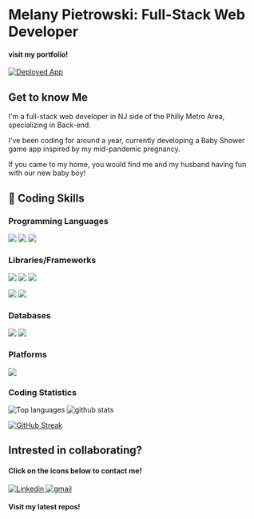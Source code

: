 # Melany Pietrowski: Full-Stack Web Developer

#### visit my portfolio!


<a href="https:///">![Deployed App](https://img.shields.io/badge/-Mel%20Pietrowski%20Portfolio-lightgrey)</a>

## Get to know Me 

I'm a full-stack web developer in NJ side of the Philly Metro Area, specializing in Back-end. 

I've been coding for around a year, currently developing a Baby Shower game app inspired by my mid-pandemic pregnancy. 

If you came to my home, you would find me and my husband having fun with our new baby boy! 

## 🔧 Coding Skills

### Programming Languages

![](https://img.shields.io/badge/HTML5-E34F26?style=for-the-badge&logo=html5&logoColor=white)
![](https://img.shields.io/badge/CSS3-1572B6?style=for-the-badge&logo=css3&logoColor=white)
![](https://img.shields.io/badge/JavaScript-F7DF1E?style=for-the-badge&logo=javascript&logoColor=black)

### Libraries/Frameworks

![](https://img.shields.io/badge/Node.js-43853D?style=for-the-badge&logo=node.js&logoColor=white)
![](https://img.shields.io/badge/Express.js-404D59?style=for-the-badge)
![](https://img.shields.io/badge/React-20232A?style=for-the-badge&logo=react&logoColor=61DAFB)

![](https://img.shields.io/badge/Bootstrap-563D7C?style=for-the-badge&logo=bootstrap&logoColor=white)
![](https://img.shields.io/badge/jQuery-0769AD?style=for-the-badge&logo=jquery&logoColor=white)

### Databases

![](https://img.shields.io/badge/MongoDB-4EA94B?style=for-the-badge&logo=mongodb&logoColor=white)
![](https://img.shields.io/badge/MySQL-00000F?style=for-the-badge&logo=mysql&logoColor=white)

### Platforms

![](https://img.shields.io/badge/Heroku-430098?style=for-the-badge&logo=heroku&logoColor=white)


### Coding Statistics
![Top languages](https://github-readme-stats.vercel.app/api/top-langs/?username=melpie10) ![github stats](https://github-readme-stats.vercel.app/api?username=melpie10)

[![GitHub Streak](https://github-readme-streak-stats.herokuapp.com/?user=melpie10)](https://git.io/streak-stats)

##  Intrested in collaborating? 

#### Click on the icons below to contact me!
<a href="https://www.linkedin.com/in/melanypietrowski/" target="_blank" rel="noopener noreferrer">
  <img
    alt="Linkedin"
    src="https://img.shields.io/badge/linkedin-0077B5?logo=linkedin&logoColor=white&style=for-the-badge"
  />
</a>

<a href = "mailto: melany14@gmail.com"> 
  <img
        alt="gmail"
       src="https://img.shields.io/badge/Gmail-D14836?style=for-the-badge&logo=gmail&logoColor=white" 
       />
</a>


#### Visit my latest repos! 
